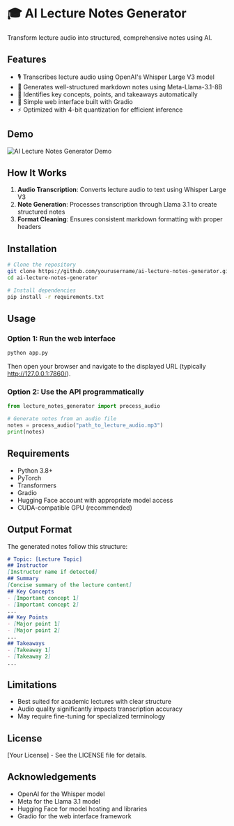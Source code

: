# 🎓 AI Lecture Notes Generator

Transform lecture audio into structured, comprehensive notes using AI.

## Features

- 🎙️ Transcribes lecture audio using OpenAI's Whisper Large V3 model
- 📝 Generates well-structured markdown notes using Meta-Llama-3.1-8B
- 🧠 Identifies key concepts, points, and takeaways automatically
- 🚀 Simple web interface built with Gradio
- ⚡ Optimized with 4-bit quantization for efficient inference

## Demo

![AI Lecture Notes Generator Demo](https://path-to-your-demo-image-or-gif.gif)

## How It Works

1. **Audio Transcription**: Converts lecture audio to text using Whisper Large V3
2. **Note Generation**: Processes transcription through Llama 3.1 to create structured notes
3. **Format Cleaning**: Ensures consistent markdown formatting with proper headers

## Installation

```bash
# Clone the repository
git clone https://github.com/yourusername/ai-lecture-notes-generator.git
cd ai-lecture-notes-generator

# Install dependencies
pip install -r requirements.txt
```

## Usage

### Option 1: Run the web interface

```python
python app.py
```

Then open your browser and navigate to the displayed URL (typically http://127.0.0.1:7860/).

### Option 2: Use the API programmatically

```python
from lecture_notes_generator import process_audio

# Generate notes from an audio file
notes = process_audio("path_to_lecture_audio.mp3")
print(notes)
```

## Requirements

- Python 3.8+
- PyTorch
- Transformers
- Gradio
- Hugging Face account with appropriate model access
- CUDA-compatible GPU (recommended)

## Output Format

The generated notes follow this structure:

```markdown
# Topic: [Lecture Topic]
## Instructor
[Instructor name if detected]
## Summary
[Concise summary of the lecture content]
## Key Concepts
- [Important concept 1]
- [Important concept 2]
...
## Key Points
- [Major point 1]
- [Major point 2]
...
## Takeaways
- [Takeaway 1]
- [Takeaway 2]
...
```

## Limitations

- Best suited for academic lectures with clear structure
- Audio quality significantly impacts transcription accuracy
- May require fine-tuning for specialized terminology

## License

[Your License] - See the LICENSE file for details.

## Acknowledgements

- OpenAI for the Whisper model
- Meta for the Llama 3.1 model
- Hugging Face for model hosting and libraries
- Gradio for the web interface framework
